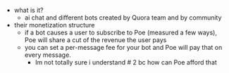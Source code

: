   * what is it?
    * ai chat and different bots created by Quora team and by community
  * their monetization structure
    * if a bot causes a user to subscribe to Poe (measured a few ways), Poe will share a cut of the revenue the user pays
    * you can set a per-message fee for your bot and Poe will pay that on every message.
      * Im not totally sure i understand # 2 bc how can Poe afford that
